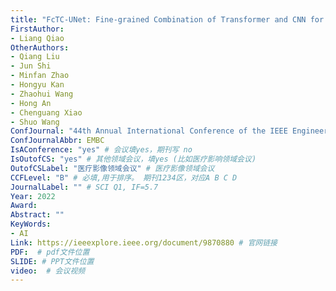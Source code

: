 ```yaml
---
title: "FcTC-UNet: Fine-grained Combination of Transformer and CNN for Thoracic Organs Segmentation"
FirstAuthor:
- Liang Qiao
OtherAuthors:
- Qiang Liu
- Jun Shi
- Minfan Zhao
- Hongyu Kan
- Zhaohui Wang
- Hong An
- Chenguang Xiao
- Shuo Wang
ConfJournal: "44th Annual International Conference of the IEEE Engineering in Medicine & Biology Society"
ConfJournalAbbr: EMBC
IsAConference: "yes" # 会议填yes，期刊写 no
IsOutofCS: "yes" # 其他领域会议，填yes (比如医疗影响领域会议)
OutofCSLabel: "医疗影像领域会议" # 医疗影像领域会议
CCFLevel: "B" # 必填,用于排序。 期刊1234区，对应A B C D
JournalLabel: "" # SCI Q1, IF=5.7 
Year: 2022
Award: 
Abstract: ""
KeyWords:
- AI
Link: https://ieeexplore.ieee.org/document/9870880 # 官网链接 
PDF:  # pdf文件位置
SLIDE: # PPT文件位置
video:  # 会议视频
---
```

